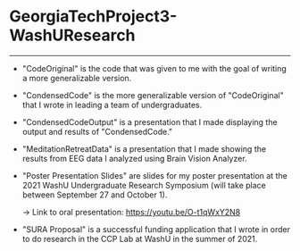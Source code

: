 # GeorgiaTechProject3-WashUResearch
---------------------------------------------------------------------------------------------------------------------------------------
- "CodeOriginal" is the code that was given to me with the goal of writing a more generalizable version.

- "CondensedCode" is the more generalizable version of "CodeOriginal" that I wrote in leading a team of undergraduates.

- "CondensedCodeOutput" is a presentation that I made displaying the output and results of "CondensedCode."

- "MeditationRetreatData" is a presentation that I made showing the results from EEG data I analyzed using Brain Vision Analyzer.

- "Poster Presentation Slides" are slides for my poster presentation at the 2021 WashU Undergraduate Research Symposium (will take place between September 27 and October 1).

  -> Link to oral presentation: https://youtu.be/O-t1qWxY2N8 

- "SURA Proposal" is a successful funding application that I wrote in order to do research in the CCP Lab at WashU in the summer of 2021.
